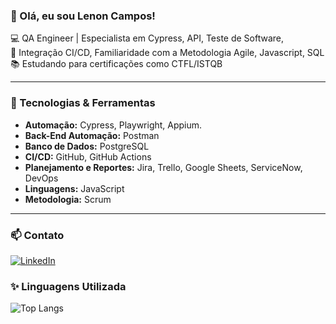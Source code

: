 ### 👋 Olá, eu sou Lenon Campos!

💻 QA Engineer | Especialista em Cypress, API, Teste de Software,  
🔧 Integração CI/CD, Familiaridade com a Metodologia Agile, Javascript, SQL  
📚 Estudando para certificações como CTFL/ISTQB

---

### 🧰 Tecnologias & Ferramentas

- **Automação:** Cypress, Playwright, Appium.
- **Back-End Automação:** Postman
- **Banco de Dados:** PostgreSQL
- **CI/CD:** GitHub, GitHub Actions
- **Planejamento e Reportes:** Jira, Trello, Google Sheets, ServiceNow, DevOps
- **Linguagens:** JavaScript
- **Metodologia:** Scrum

---

### 📫 Contato

[![LinkedIn](https://img.shields.io/badge/-LinkedIn-blue?style=flat-square&logo=linkedin&logoColor=white)](https://www.linkedin.com/in/seulinkedin/)

### ✨ Linguagens Utilizada


![Top Langs](https://github-readme-stats.vercel.app/api/top-langs/?username=ElizabethGomes-QAEngineer&layout=compact&theme=radical&cache_seconds=86400)
